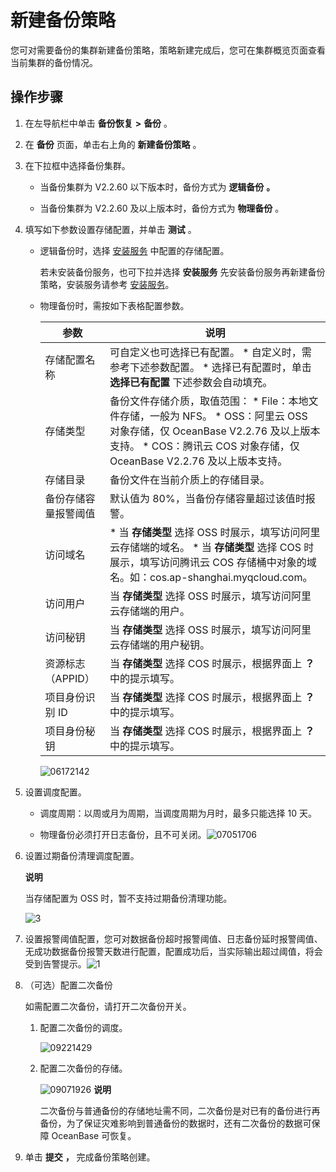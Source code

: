 新建备份策略 
===========================

您可对需要备份的集群新建备份策略，策略新建完成后，您可在集群概览页面查看当前集群的备份情况。

**操作步骤** 
-----------------------------

1. 在左导航栏中单击 **备份恢复** **\>** **备份** 。

   

2. 在 **备份** 页面，单击右上角的 **新建备份策略** 。

   

3. 在下拉框中选择备份集群。

   * 当备份集群为 V2.2.60 以下版本时，备份方式为 **逻辑备份** **。**

     
   
   * 当备份集群为 V2.2.60 及以上版本时，备份方式为 **物理备份** 。

     
   

   

4. 填写如下参数设置存储配置，并单击 **测试** 。

   * 逻辑备份时，选择 [安装服务](/zh-CN/3.ob-cloud-platform/9.use-backup-and-recovery/7.installation-services.md) 中配置的存储配置。

     若未安装备份服务，也可下拉并选择 **安装服务** 先安装备份服务再新建备份策略，安装服务请参考 [安装服务](/zh-CN/3.ob-cloud-platform/9.use-backup-and-recovery/7.installation-services.md)。
     
   
   * 物理备份时，需按如下表格配置参数。

     

     |     参数      |                                                                                                                                        说明                                                                                                                                        |
     |-------------|----------------------------------------------------------------------------------------------------------------------------------------------------------------------------------------------------------------------------------------------------------------------------------|
     | 存储配置名称      | 可自定义也可选择已有配置。 * 自定义时，需参考下述参数配置。   * 选择已有配置时，单击 **选择已有配置** 下述参数会自动填充。                                                                                                          |
     | 存储类型        | 备份文件存储介质，取值范围： * File：本地文件存储，一般为 NFS。   * OSS：阿里云 OSS 对象存储，仅 OceanBase V2.2.76 及以上版本支持。   * COS：腾讯云 COS 对象存储，仅 OceanBase V2.2.76 及以上版本支持。    |
     | 存储目录        | 备份文件在当前介质上的存储目录。                                                                                                                                                                                                                                                                 |
     | 备份存储容量报警阈值  | 默认值为 80%，当备份存储容量超过该值时报警。                                                                                                                                                                                                                                                         |
     | 访问域名        | * 当 **存储类型** 选择 OSS 时展示，填写访问阿里云存储端的域名。   * 当 **存储类型** 选择 COS 时展示，填写访问腾讯云 COS 存储桶中对象的域名。如：cos.ap-shanghai.myqcloud.com。                                                                        |
     | 访问用户        | 当 **存储类型** 选择 OSS 时展示，填写访问阿里云存储端的用户。                                                                                                                                                                                                                                             |
     | 访问秘钥        | 当 **存储类型** 选择 OSS 时展示，填写访问阿里云存储端的用户秘钥。                                                                                                                                                                                                                                           |
     | 资源标志（APPID） | 当 **存储类型** 选择 COS 时展示，根据界面上  **？** 中的提示填写。                                                                                                                                                                                                                                       |
     | 项目身份识别 ID   | 当 **存储类型** 选择 COS 时展示，根据界面上  **？** 中的提示填写。                                                                                                                                                                                                                                       |
     | 项目身份秘钥      | 当 **存储类型** 选择 COS 时展示，根据界面上  **？** 中的提示填写。                                                                                                                                                                                                                                       |

     

     ![06172142](https://help-static-aliyun-doc.aliyuncs.com/assets/img/zh-CN/2531893261/p284472.png)
     
   

   

5. 设置调度配置。

   * 调度周期：以周或月为周期，当调度周期为月时，最多只能选择 10 天。

     
   
   * 物理备份必须打开日志备份，且不可关闭。![07051706](https://help-static-aliyun-doc.aliyuncs.com/assets/img/zh-CN/3189555261/p291476.png)
   

   

6. 设置过期备份清理调度配置。

   **说明**

   

   当存储配置为 OSS 时，暂不支持过期备份清理功能。

   ![3](https://help-static-aliyun-doc.aliyuncs.com/assets/img/zh-CN/4120572161/p240042.png)
   

7. 设置报警阈值配置，您可对数据备份超时报警阈值、日志备份延时报警阈值、无成功数据备份报警天数进行配置，配置成功后，当实际输出超过阈值，将会受到告警提示。![1](https://help-static-aliyun-doc.aliyuncs.com/assets/img/zh-CN/4120572161/p240038.png)

   

8. （可选）配置二次备份

   如需配置二次备份，请打开二次备份开关。
   1. 配置二次备份的调度。

      ![09221429](https://help-static-aliyun-doc.aliyuncs.com/assets/img/zh-CN/2859542361/p328243.png)
      
   
   2. 配置二次备份的存储。

      ![09071926](https://help-static-aliyun-doc.aliyuncs.com/assets/img/zh-CN/3526591361/p324487.png)
      **说明**

      

      二次备份与普通备份的存储地址需不同，二次备份是对已有的备份进行再备份，为了保证灾难影响到普通备份的数据时，还有二次备份的数据可保障 OceanBase 可恢复。
      
   

   

9. 单击 **提交** **，** 完成备份策略创建。

   




